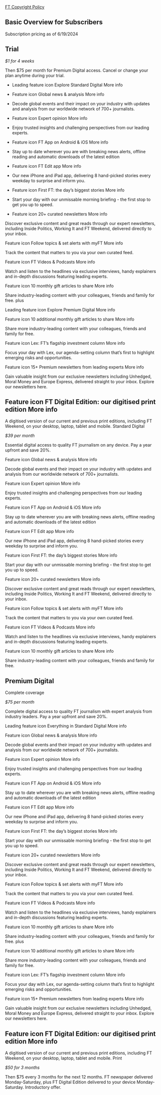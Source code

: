 [FT Copyright Policy](https://help.ft.com/legal-privacy/copyright-policy/)



Basic Overview for Subscribers
--
Subscription pricing as of 6/19/2024

## Trial
 
*$1 for 4 weeks*

Then $75 per month for Premium Digital access. Cancel or change your plan anytime during your trial.

- Leading feature icon Explore Standard Digital More info

- Feature icon Global news & analysis More info

- Decode global events and their impact on your industry with updates and analysis from our worldwide network of 700+ journalists.

- Feature icon Expert opinion More info

- Enjoy trusted insights and challenging perspectives from our leading experts.

- Feature icon FT App on Android & iOS More info

- Stay up to date wherever you are with breaking news alerts, offline reading and automatic downloads of the latest edition

- Feature icon FT Edit app More info

- Our new iPhone and iPad app, delivering 8 hand-picked stories every weekday to surprise and inform you.

- Feature icon First FT: the day’s biggest stories More info

- Start your day with our unmissable morning briefing - the first stop to get you up to speed.

- Feature icon 20+ curated newsletters More info

Discover exclusive content and great reads through our expert newsletters, including Inside Politics, Working It and FT Weekend, delivered directly to your inbox.

Feature icon Follow topics & set alerts with myFT More info

Track the content that matters to you via your own curated feed.

Feature icon FT Videos & Podcasts More info

Watch and listen to the headlines via exclusive interviews, handy explainers and in-depth discussions featuring leading experts.

Feature icon 10 monthly gift articles to share More info

Share industry-leading content with your colleagues, friends and family for free.
plus

Leading feature icon Explore Premium Digital More info

Feature icon 10 additional monthly gift articles to share More info

Share more industry-leading content with your colleagues, friends and family for free.

Feature icon Lex: FT’s flagship investment column More info

Focus your day with Lex, our agenda-setting column that’s first to highlight emerging risks and opportunities.

 

Feature icon 15+ Premium newsletters from leading experts More info

Gain valuable insight from our exclusive newsletters including Unhedged, Moral Money and Europe Express, delivered straight to your inbox. Explore our newsletters here.

## Feature icon FT Digital Edition: our digitised print edition More info

A digitised version of our current and previous print editions, including FT Weekend, on your desktop, laptop, tablet and mobile.
Standard Digital
 
*$39 per month*

Essential digital access to quality FT journalism on any device. Pay a year upfront and save 20%.

Feature icon Global news & analysis More info

Decode global events and their impact on your industry with updates and analysis from our worldwide network of 700+ journalists.

Feature icon Expert opinion More info

Enjoy trusted insights and challenging perspectives from our leading experts.

Feature icon FT App on Android & iOS More info

Stay up to date wherever you are with breaking news alerts, offline reading and automatic downloads of the latest edition

Feature icon FT Edit app More info

Our new iPhone and iPad app, delivering 8 hand-picked stories every weekday to surprise and inform you.

Feature icon First FT: the day’s biggest stories More info

Start your day with our unmissable morning briefing - the first stop to get you up to speed.

Feature icon 20+ curated newsletters More info

Discover exclusive content and great reads through our expert newsletters, including Inside Politics, Working It and FT Weekend, delivered directly to your inbox.

Feature icon Follow topics & set alerts with myFT More info

Track the content that matters to you via your own curated feed.

Feature icon FT Videos & Podcasts More info

Watch and listen to the headlines via exclusive interviews, handy explainers and in-depth discussions featuring leading experts.

Feature icon 10 monthly gift articles to share More info

Share industry-leading content with your colleagues, friends and family for free.

## Premium Digital
Complete coverage

*$75 per month*

Complete digital access to quality FT journalism with expert analysis from industry leaders. Pay a year upfront and save 20%.

Leading feature icon Everything in Standard Digital More info

Feature icon Global news & analysis More info

Decode global events and their impact on your industry with updates and analysis from our worldwide network of 700+ journalists.

Feature icon Expert opinion More info

Enjoy trusted insights and challenging perspectives from our leading experts.

Feature icon FT App on Android & iOS More info

Stay up to date wherever you are with breaking news alerts, offline reading and automatic downloads of the latest edition

Feature icon FT Edit app More info

Our new iPhone and iPad app, delivering 8 hand-picked stories every weekday to surprise and inform you.

Feature icon First FT: the day’s biggest stories More info

Start your day with our unmissable morning briefing - the first stop to get you up to speed.

Feature icon 20+ curated newsletters More info

Discover exclusive content and great reads through our expert newsletters, including Inside Politics, Working It and FT Weekend, delivered directly to your inbox.

Feature icon Follow topics & set alerts with myFT More info

Track the content that matters to you via your own curated feed.

Feature icon FT Videos & Podcasts More info

Watch and listen to the headlines via exclusive interviews, handy explainers and in-depth discussions featuring leading experts.

Feature icon 10 monthly gift articles to share More info

Share industry-leading content with your colleagues, friends and family for free.
plus

Feature icon 10 additional monthly gift articles to share More info

Share more industry-leading content with your colleagues, friends and family for free.

Feature icon Lex: FT’s flagship investment column More info

Focus your day with Lex, our agenda-setting column that’s first to highlight emerging risks and opportunities.

 

Feature icon 15+ Premium newsletters from leading experts More info

Gain valuable insight from our exclusive newsletters including Unhedged, Moral Money and Europe Express, delivered straight to your inbox. Explore our newsletters here.

## Feature icon FT Digital Edition: our digitised print edition More info

A digitised version of our current and previous print editions, including FT Weekend, on your desktop, laptop, tablet and mobile.
Print
 
*$50 for 3 months*

Then $75 every 3 months for the next 12 months. FT newspaper delivered Monday-Saturday, plus FT Digital Edition delivered to your device Monday-Saturday. Introductory offer.
